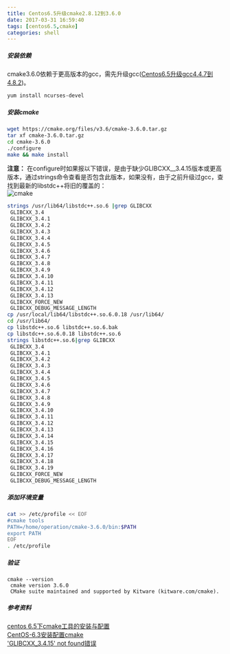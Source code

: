 ```yaml
---
title: Centos6.5升级cmake2.8.12到3.6.0  
date: 2017-03-31 16:59:40  
tags: [centos6.5,cmake]  
categories: shell
---
```


##### 安装依赖
cmake3.6.0依赖于更高版本的gcc，需先升级gcc([Centos6.5升级gcc4.4.7到4.8.2](https://unicornsymbol.github.io/2017/03/30/shell/centos6.5%E5%8D%87%E7%BA%A7gcc4.4.7%E5%88%B04.8.2/))。
``` bash
yum install ncurses-devel
```
<!-- more -->
##### 安装cmake
``` bash
wget https://cmake.org/files/v3.6/cmake-3.6.0.tar.gz
tar xf cmake-3.6.0.tar.gz
cd cmake-3.6.0
./configure
make && make install
```
**注意：** 在configure时如果报以下错误，是由于缺少GLIBCXX__3.4.15版本或更高版本，通过strings命令查看是否包含此版本，如果没有，由于之前升级过gcc，查找到最新的libstdc++将旧的覆盖的：  
![cmake](/img/shell/cmake.png)
``` bash
strings /usr/lib64/libstdc++.so.6 |grep GLIBCXX
 GLIBCXX_3.4
 GLIBCXX_3.4.1
 GLIBCXX_3.4.2
 GLIBCXX_3.4.3
 GLIBCXX_3.4.4
 GLIBCXX_3.4.5
 GLIBCXX_3.4.6
 GLIBCXX_3.4.7
 GLIBCXX_3.4.8
 GLIBCXX_3.4.9
 GLIBCXX_3.4.10
 GLIBCXX_3.4.11
 GLIBCXX_3.4.12
 GLIBCXX_3.4.13
 GLIBCXX_FORCE_NEW
 GLIBCXX_DEBUG_MESSAGE_LENGTH
cp /usr/local/lib64/libstdc++.so.6.0.18 /usr/lib64/
cd /usr/lib64/
cp libstdc++.so.6 libstdc++.so.6.bak
cp libstdc++.so.6.0.18 libstdc++.so.6
strings libstdc++.so.6|grep GLIBCXX
 GLIBCXX_3.4
 GLIBCXX_3.4.1
 GLIBCXX_3.4.2
 GLIBCXX_3.4.3
 GLIBCXX_3.4.4
 GLIBCXX_3.4.5
 GLIBCXX_3.4.6
 GLIBCXX_3.4.7
 GLIBCXX_3.4.8
 GLIBCXX_3.4.9
 GLIBCXX_3.4.10
 GLIBCXX_3.4.11
 GLIBCXX_3.4.12
 GLIBCXX_3.4.13
 GLIBCXX_3.4.14
 GLIBCXX_3.4.15
 GLIBCXX_3.4.16
 GLIBCXX_3.4.17
 GLIBCXX_3.4.18
 GLIBCXX_3.4.19
 GLIBCXX_FORCE_NEW
 GLIBCXX_DEBUG_MESSAGE_LENGTH
```
##### 添加环境变量
``` bash
cat >> /etc/profile << EOF
#cmake tools
PATH=/home/operation/cmake-3.6.0/bin:$PATH
export PATH
EOF
. /etc/profile
```
##### 验证
```
cmake --version
 cmake version 3.6.0
 CMake suite maintained and supported by Kitware (kitware.com/cmake).
```

##### 参考资料
[centos 6.5下cmake工具的安装与配置](http://blog.csdn.net/xushouwei/article/details/51933487)  
[CentOS-6.3安装配置cmake](http://www.cnblogs.com/zhoulf/archive/2013/02/03/2890717.html)  
['GLIBCXX_3.4.15' not found错误](http://www.cnblogs.com/weinyzhou/p/4983306.html)
